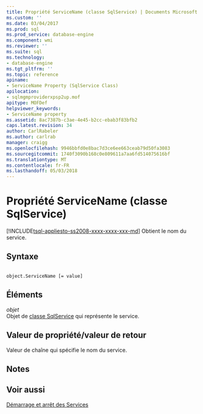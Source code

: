 ```yaml
---
title: Propriété ServiceName (classe SqlService) | Documents Microsoft
ms.custom: ''
ms.date: 03/04/2017
ms.prod: sql
ms.prod_service: database-engine
ms.component: wmi
ms.reviewer: ''
ms.suite: sql
ms.technology:
- database-engine
ms.tgt_pltfrm: ''
ms.topic: reference
apiname:
- ServiceName Property (SqlService Class)
apilocation:
- sqlmgmproviderxpsp2up.mof
apitype: MOFDef
helpviewer_keywords:
- ServiceName property
ms.assetid: 8ac7387b-c3ae-4e45-b2cc-ebab3f83bfb2
caps.latest.revision: 34
author: CarlRabeler
ms.author: carlrab
manager: craigg
ms.openlocfilehash: 9946bbfd0e8bac7d3ce6ee663ceab79d50fa3083
ms.sourcegitcommit: 1740f3090b168c0e809611a7aa6fd514075616bf
ms.translationtype: MT
ms.contentlocale: fr-FR
ms.lasthandoff: 05/03/2018
---
```

# <a name="servicename-property-sqlservice-class"></a>Propriété ServiceName (classe SqlService)
[!INCLUDE[tsql-appliesto-ss2008-xxxx-xxxx-xxx-md](../../../includes/tsql-appliesto-ss2008-xxxx-xxxx-xxx-md.md)]
  Obtient le nom du service.  
  
## <a name="syntax"></a>Syntaxe  
  
```  
  
object.ServiceName [= value]  
```  
  
## <a name="parts"></a>Éléments  
 *objet*  
 Objet de [classe SqlService](../../../relational-databases/wmi-provider-configuration-classes/sqlservice-class/sqlservice-class.md) qui représente le service.  
  
## <a name="property-valuereturn-value"></a>Valeur de propriété/valeur de retour  
 Valeur de chaîne qui spécifie le nom du service.  
  
## <a name="remarks"></a>Notes  
  
## <a name="see-also"></a>Voir aussi  
 [Démarrage et arrêt des Services](http://technet.microsoft.com/library/ms174886\(v=sql.105\).aspx)  
  
  
